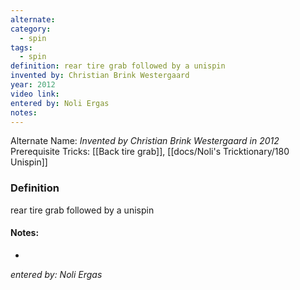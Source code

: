```yaml
---
alternate: 
category:
  - spin
tags:
  - spin
definition: rear tire grab followed by a unispin
invented by: Christian Brink Westergaard
year: 2012
video link: 
entered by: Noli Ergas
notes: 
---
```

Alternate Name: 
*Invented by Christian Brink Westergaard in 2012*
Prerequisite Tricks: [[Back tire grab]], [[docs/Noli's Tricktionary/180 Unispin]]

### Definition
rear tire grab followed by a unispin


#### Notes:
- 
*entered by: Noli Ergas*

